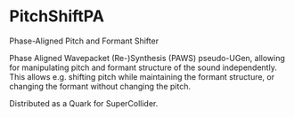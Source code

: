 # PitchShiftPA
Phase-Aligned Pitch and Formant Shifter

Phase Aligned Wavepacket (Re-)Synthesis (PAWS) pseudo-UGen, allowing for manipulating pitch and formant structure of the sound independently. This allows e.g. shifting pitch while maintaining the formant structure, or changing the formant without changing the pitch.

Distributed as a Quark for SuperCollider.
